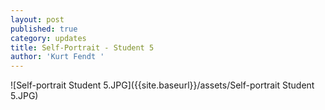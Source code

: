 ```yaml
---
layout: post
published: true
category: updates
title: Self-Portrait - Student 5
author: 'Kurt Fendt '
---
```

![Self-portrait Student 5.JPG]({{site.baseurl}}/assets/Self-portrait Student 5.JPG)

